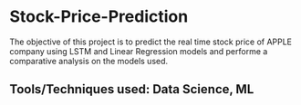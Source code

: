 # Stock-Price-Prediction
The objective of this project is to predict the real time stock price of APPLE company using LSTM and Linear Regression models and performe a comparative analysis on the models used.
## Tools/Techniques used: Data Science, ML
